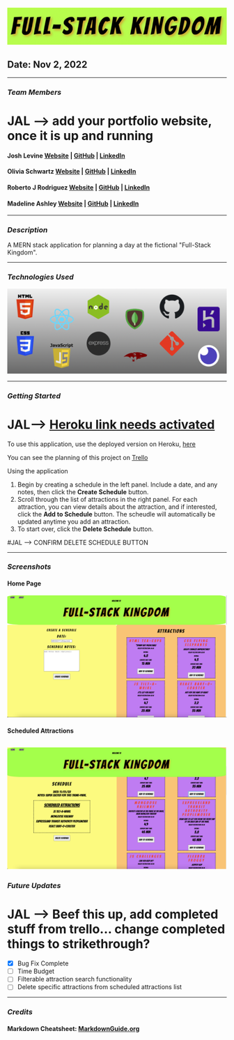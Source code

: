 ![Full-Stack Kingdom](./images/header_FSK.png)

## Date: Nov 2, 2022

---

### **_Team Members_**

# JAL --> add your portfolio website, once it is up and running

#### Josh Levine [Website]() | [GitHub](https://github.com/jadlevine) | [LinkedIn](https://www.linkedin.com/in/joshua-adam-levine/)

#### Olivia Schwartz [Website]() | [GitHub]() | [LinkedIn]()

#### Roberto J Rodriguez [Website]() | [GitHub]() | [LinkedIn]()

#### Madeline Ashley [Website]() | [GitHub]() | [LinkedIn]()

---

### **_Description_**

A MERN stack application for planning a day at the fictional "Full-Stack Kingdom".

---

### **_Technologies Used_**

![Tech Used](./images/tech_banner_FSK.png)

---

### **_Getting Started_**

# JAL--> [Heroku link needs activated](https://full-stack-kingdom.herokuapp.com/)

To use this application, use the deployed version on Heroku, [here]()

You can see the planning of this project on [Trello](https://trello.com/b/P81pk3NA/theme-park-stack-a-thon)

Using the application

1. Begin by creating a schedule in the left panel. Include a date, and any notes, then click the **Create Schedule** button.
2. Scroll through the list of attractions in the right panel. For each attraction, you can view details about the attraction, and if interested, click the **Add to Schedule** button. The scheudle will automatically be updated anytime you add an attraction.
3. To start over, click the **Delete Schedule** button.

#JAL --> CONFIRM DELETE SCHEDULE BUTTON

---

### **_Screenshots_**

#### Home Page

![home page](./images/home_page_screenshot_FSK.png)

#### Scheduled Attractions

## ![scheduled attractions](./images/scheduled_attractions_screenshot_FSK.png)

### **_Future Updates_**

# JAL --> Beef this up, add completed stuff from trello... change completed things to strikethrough?

- [x] Bug Fix Complete
- [ ] Time Budget
- [ ] Filterable attraction search functionality
- [ ] Delete specific attractions from scheduled attractions list

---

### **_Credits_**

#### Markdown Cheatsheet: [MarkdownGuide.org](https://www.markdownguide.org/cheat-sheet/)
